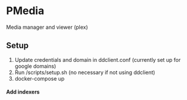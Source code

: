 # PMedia

Media manager and viewer (plex)

## Setup


1. Update credentials and domain in ddclient.conf (currently set up for google domains)
2. Run /scripts/setup.sh (no necessary if not using ddclient)
3. docker-compose up


#### Add indexers


